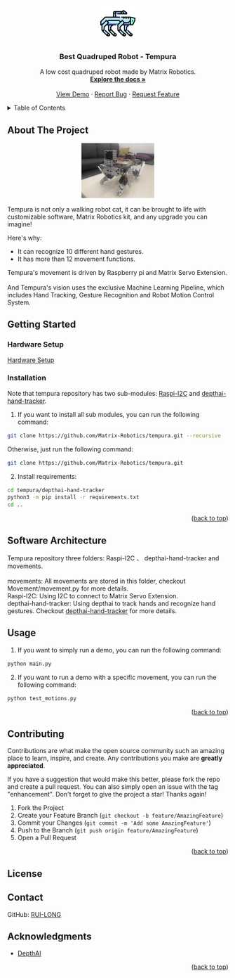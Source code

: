 <div id="top"></div>

<!-- PROJECT LOGO -->
<br />
<div align="center">
  <img src="images/tempura.png" alt="Logo" width="80" height="80">

  <h3 align="center">Best Quadruped Robot - Tempura</h3>

  <p align="center">
    A low cost quadruped robot made by Matrix Robotics.
    <br />
    <a href="https://github.com/Matrix-Robotics/tempura"><strong>Explore the docs »</strong></a>
    <br />
    <br />
    <a href="https://youtu.be/q66Qkyj64FU">View Demo</a>
    ·
    <a href="https://github.com/Matrix-Robotics/tempura/issues">Report Bug</a>
    ·
    <a href="https://github.com/Matrix-Robotics/tempura/issues">Request Feature</a>
  </p>
</div>



<!-- TABLE OF CONTENTS -->
<details>
  <summary>Table of Contents</summary>
  <ol>
    <li>
      <a href="#about-the-project">About The Project</a>
      <ul>
        <li><a href="#built-with">Built With</a></li>
      </ul>
    </li>
    <li>
      <a href="#getting-started">Getting Started</a>
      <ul>
        <li><a href="#prerequisites">Prerequisites</a></li>
        <li><a href="#installation">Installation</a></li>
      </ul>
    </li>
    <li><a href="#usage">Usage</a></li>
    <li><a href="#roadmap">Roadmap</a></li>
    <li><a href="#contributing">Contributing</a></li>
    <li><a href="#license">License</a></li>
    <li><a href="#contact">Contact</a></li>
    <li><a href="#acknowledgments">Acknowledgments</a></li>
  </ol>
</details>

<!-- ABOUT THE PROJECT -->
## About The Project
<p align="center">
<img src="images/product_photo1.png" alt="product_photo1"  width="33%">
<p>
Tempura is not only a walking robot cat, it can be brought to life with customizable software, Matrix Robotics kit, and any upgrade you can imagine! ​<br>

Here's why:
* It can recognize 10 different hand gestures. ​
* It has more than 12 movement functions. ​

Tempura's movement is driven by Raspberry pi and Matrix Servo Extension. ​<br>
And Tempura's vision uses the exclusive Machine Learning Pipeline, which includes Hand Tracking, Gesture Recognition and Robot Motion Control System.​

<!-- GETTING STARTED -->
## Getting Started

### Hardware Setup
[Hardware Setup](./Hardware.md)

### Installation

Note that tempura repository has two sub-modules: [Raspi-I2C](https://github.com/Matrix-Robotics/Raspi_I2C) and [depthai-hand-tracker](https://github.com/Matrix-Robotics/depthai_hand_tracker).

1. If you want to install all sub modules, you can run the following command:
  ```sh
  git clone https://github.com/Matrix-Robotics/tempura.git --recursive
  ```
  Otherwise, just run the following command:
  ```sh
  git clone https://github.com/Matrix-Robotics/tempura.git
  ```

2. Install requirements:
  ```sh
  cd tempura/depthai-hand-tracker
  python3 -m pip install -r requirements.txt
  cd ..
  ```
<p align="right">(<a href="#top">back to top</a>)</p>

## Software Architecture

Tempura repository three folders: Raspi-I2C 、 depthai-hand-tracker and movements. <br><br>
movements: All movements are stored in this folder, checkout Movement/movement.py for more details. <br>
Raspi-I2C: Using I2C to connect to Matrix Servo Extension. <br>
depthai-hand-tracker: Using depthai to track hands and recognize hand gestures. Checkout [depthai-hand-tracker](./https://github.com/Matrix-Robotics/depthai_hand_tracker) for more details. <br>

<!-- USAGE EXAMPLES -->
## Usage

1. If you want to simply run a demo, you can run the following command:
  ```sh
  python main.py
  ```

2. If you want to run a demo with a specific movement, you can run the following command:
  ```sh
  python test_motions.py
  ```

<p align="right">(<a href="#top">back to top</a>)</p>

<!-- CONTRIBUTING -->
## Contributing

Contributions are what make the open source community such an amazing place to learn, inspire, and create. Any contributions you make are **greatly appreciated**.

If you have a suggestion that would make this better, please fork the repo and create a pull request. You can also simply open an issue with the tag "enhancement".
Don't forget to give the project a star! Thanks again!

1. Fork the Project
2. Create your Feature Branch (`git checkout -b feature/AmazingFeature`)
3. Commit your Changes (`git commit -m 'Add some AmazingFeature'`)
4. Push to the Branch (`git push origin feature/AmazingFeature`)
5. Open a Pull Request

<p align="right">(<a href="#top">back to top</a>)</p>

<!-- LICENSE -->
## License

<!-- CONTACT -->
## Contact

GitHub: [RUI-LONG](https://github.com/RUI-LONG)

<!-- ACKNOWLEDGMENTS -->
## Acknowledgments

* [DepthAI](https://docs.luxonis.com/en/latest/)

<p align="right">(<a href="#top">back to top</a>)</p>

